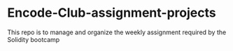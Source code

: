 # Encode-Club-assignment-projects
This repo is to manage and organize the weekly assignment required by the Solidity bootcamp
